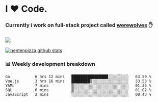 # I ❤️ Code.
### Currently i work on full-stack project called [werewolves](https://github.com/nentenpizza/werewolves-backend) ✋

### ![](http://img.shields.io/badge/Go-language-blue?style=for-the-badge&logo=appveyor)
[![nentenpizza github stats](https://github-readme-stats.vercel.app/api?username=nentenpizza&count_private=true)](https://github.com/anuraghazra/github-readme-stats)

### 📊 Weekly development breakdown

<!--START_SECTION:waka-->
```text
Go           6 hrs 12 mins   ████████████████░░░░░░░░░   63.59 % 
Vue.js       3 hrs 16 mins   ████████▒░░░░░░░░░░░░░░░░   33.53 % 
YAML         7 mins          ▒░░░░░░░░░░░░░░░░░░░░░░░░   01.35 % 
SQL          6 mins          ▒░░░░░░░░░░░░░░░░░░░░░░░░   01.02 % 
JavaScript   2 mins          ░░░░░░░░░░░░░░░░░░░░░░░░░   00.43 % 
```
<!--END_SECTION:waka-->

